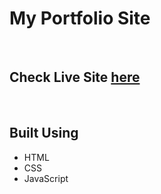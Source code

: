 # My Portfolio Site
<br>

## Check Live Site [here](https://gladson.netlify.app/)
<br>

## Built Using 
* HTML
* CSS
* JavaScript